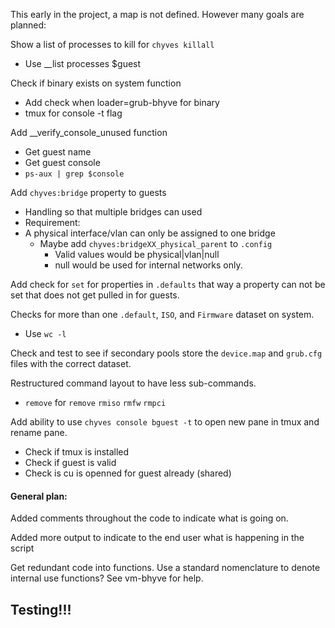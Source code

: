This early in the project, a map is not defined. However many goals are planned:

Show a list of processes to kill for `chyves killall`
- Use __list processes $guest

Check if binary exists on system function
- Add check when loader=grub-bhyve for binary
- tmux for console -t flag

Add __verify_console_unused function
- Get guest name
- Get guest console
- `ps-aux | grep $console`

Add `chyves:bridge` property to guests
- Handling so that multiple bridges can used
- Requirement:
 - A physical interface/vlan can only be assigned to one bridge
   - Maybe add `chyves:bridgeXX_physical_parent` to `.config`
     - Valid values would be physical|vlan|null
      - null would be used for internal networks only.

Add check for `set` for properties in `.defaults` that way a property can not be set that does not get pulled in for guests.

Checks for more than one `.default`, `ISO`, and `Firmware` dataset on system.
- Use `wc -l`

Check and test to see if secondary pools store the `device.map` and `grub.cfg` files with the correct dataset.

Restructured command layout to have less sub-commands.
- `remove` for `remove` `rmiso` `rmfw` `rmpci`

Add ability to use `chyves console bguest -t` to open new pane in tmux and rename pane.
- Check if tmux is installed
- Check if guest is valid
- Check is cu is openned for guest already (shared)

#### General plan:
Added comments throughout the code to indicate what is going on.

Added more output to indicate to the end user what is happening in the script

Get redundant code into functions. Use a standard nomenclature to denote internal use functions? See vm-bhyve for help.

## Testing!!!

